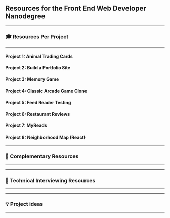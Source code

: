 ## Resources for the Front End Web Developer Nanodegree
---

### 🎓 Resources Per Project

----

#### Project 1: Animal Trading Cards

#### Project 2: Build a Portfolio Site

#### Project 3: Memory Game

#### Project 4: Classic Arcade Game Clone

#### Project 5: Feed Reader Testing

#### Project 6: Restaurant Reviews

#### Project 7: MyReads

#### Project 8: Neighborhood Map (React)      

---

### 🔧 Complementary Resources

----


---
### 💬 Technical Interviewing Resources

----

---
### 💡 Project ideas

----
